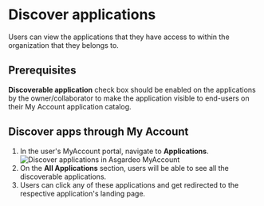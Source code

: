 # Discover applications
Users can view the applications that they have access to within the organization that they belongs to. 

## Prerequisites
<b>Discoverable application</b> check box should be enabled on the applications by the owner/collaborator to make the application visible to end-users on their My Account application catalog.

## Discover apps through My Account
1. In the user's MyAccount portal, navigate to **Applications**.
    <img :src="$withBase('/assets/img/guides/users/discover-apps.png')" alt="Discover applications in Asgardeo MyAccount">
2. On the <b>All Applications</b> section, users will be able to see all the discoverable applications.
3. Users can click any of these applications and get redirected to the respective application's landing page.
